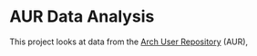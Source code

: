 # AUR Data Analysis

This project looks at data from the [Arch User Repository](https://aur.archlinux.org/) (AUR), 
